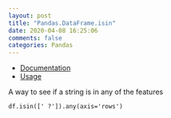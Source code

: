 ```yaml
---
layout: post
title: "Pandas.DataFrame.isin"
date: 2020-04-08 16:25:06
comments: false
categories: Pandas
---
```


* [Documentation](https://pandas.pydata.org/pandas-docs/stable/reference/api/pandas.DataFrame.isin.html)
* [Usage](https://nbviewer.jupyter.org/github/cliffwhitworth/machine_learning_notebooks/blob/master/CensusPredictions.ipynb)

A way to see if a string is in any of the features

```
df.isin([' ?']).any(axis='rows')
```


